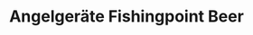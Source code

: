 ---
title: "Angelgeräte Fishingpoint Beer"
url: /schirmitz/angelgeraete-fishingpoint-beer/
shop: Angeln
---